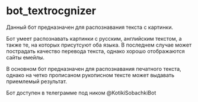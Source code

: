 # bot_textrocgnizer
Данный бот предназначен для распознавания текста с картинки.

Бот умеет распознавать картинки с русским, английским текстом, а также те, на которых присутсуют оба языка. В последнем случае может пострадать качество перевода текста, однако хорошо отображаются сайты  емейлы.

В основном бот предназначен для распознавания печатного текста, однако на четко прописаном рукописном тексте может выдавать приемлемый результат.



Бот доступен в телеграмме под ником @KotikiSobachkiBot 
